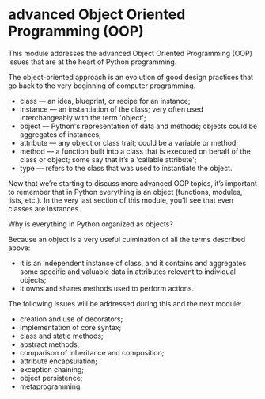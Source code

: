 # advanced Object Oriented Programming (OOP) 

This module addresses the advanced Object Oriented Programming (OOP) issues that are at the heart of Python programming.

The object-oriented approach is an evolution of good design practices that go back to the very beginning of computer programming.

* class — an idea, blueprint, or recipe for an instance;
* instance — an instantiation of the class; very often used interchangeably with the term 'object';
* object — Python's representation of data and methods; objects could be aggregates of instances;
* attribute — any object or class trait; could be a variable or method;
* method — a function built into a class that is executed on behalf of the class or object; some say that it’s a 'callable attribute';
* type — refers to the class that was used to instantiate the object.

Now that we’re starting to discuss more advanced OOP topics, it’s important to remember that in Python everything is an object (functions, modules, lists, etc.). In the very last section of this module, you'll see that even classes are instances.

Why is everything in Python organized as objects?

Because an object is a very useful culmination of all the terms described above:

* it is an independent instance of class, and it contains and aggregates some specific and valuable data in attributes relevant to individual objects;
* it owns and shares methods used to perform actions.

The following issues will be addressed during this and the next module:

* creation and use of decorators;
* implementation of core syntax;
* class and static methods;
* abstract methods;
* comparison of inheritance and composition;
* attribute encapsulation;
* exception chaining;
* object persistence;
* metaprogramming.

